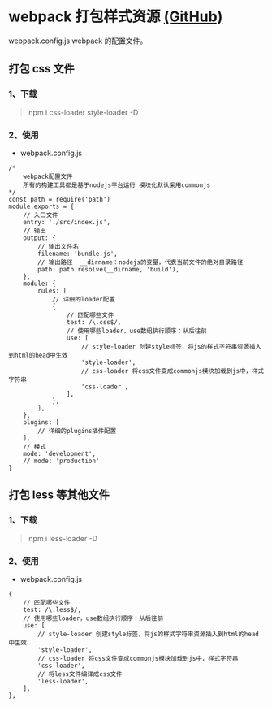 # webpack 打包样式资源 [(GitHub)](https://github.com/GYQ-LQ/webpack-actual/tree/master/02-style_source)

webpack.config.js webpack 的配置文件。

## 打包 css 文件

### 1、下载

> npm i css-loader style-loader -D

### 2、使用

- webpack.config.js

```
/*
    webpack配置文件
    所有的构建工具都是基于nodejs平台运行 模块化默认采用commonjs
*/
const path = require('path')
module.exports = {
    // 入口文件
    entry: './src/index.js',
    // 输出
    output: {
        // 输出文件名
        filename: 'bundle.js',
        // 输出路径  __dirname：nodejs的变量，代表当前文件的绝对目录路径
        path: path.resolve(__dirname, 'build'),
    },
    module: {
        rules: [
            // 详细的loader配置
            {
                // 匹配哪些文件
                test: /\.css$/,
                // 使用哪些loader，use数组执行顺序：从后往前
                use: [
                    // style-loader 创建style标签，将js的样式字符串资源插入到html的head中生效
                    'style-loader',
                    // css-loader 将css文件变成commonjs模块加载到js中，样式字符串
                    'css-loader',
                ],
            },
        ],
    },
    plugins: [
        // 详细的plugins插件配置
    ],
    // 模式
    mode: 'development',
    // mode: 'production'
}
```

## 打包 less 等其他文件

### 1、下载

> npm i less-loader -D

### 2、使用

- webpack.config.js

```
{
    // 匹配哪些文件
    test: /\.less$/,
    // 使用哪些loader，use数组执行顺序：从后往前
    use: [
        // style-loader 创建style标签，将js的样式字符串资源插入到html的head中生效
        'style-loader',
        // css-loader 将css文件变成commonjs模块加载到js中，样式字符串
        'css-loader',
        // 将less文件编译成css文件
        'less-loader',
    ],
},
```
